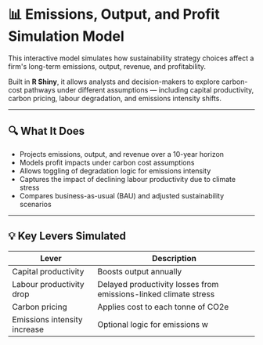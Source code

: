 # 📊 Emissions, Output, and Profit Simulation Model

This interactive model simulates how sustainability strategy choices affect a firm's long-term emissions, output, revenue, and profitability.

Built in **R Shiny**, it allows analysts and decision-makers to explore carbon-cost pathways under different assumptions — including capital productivity, carbon pricing, labour degradation, and emissions intensity shifts.

---

## 🔍 What It Does

- Projects emissions, output, and revenue over a 10-year horizon  
- Models profit impacts under carbon cost assumptions  
- Allows toggling of degradation logic for emissions intensity  
- Captures the impact of declining labour productivity due to climate stress  
- Compares business-as-usual (BAU) and adjusted sustainability scenarios  

---

## 💡 Key Levers Simulated

| Lever                         | Description                                                                 |
|------------------------------|-----------------------------------------------------------------------------|
| Capital productivity         | Boosts output annually                                                      |
| Labour productivity drop     | Delayed productivity losses from emissions-linked climate stress            |
| Carbon pricing               | Applies cost to each tonne of CO2e                                          |
| Emissions intensity increase | Optional logic for emissions w
